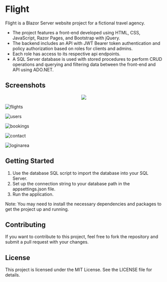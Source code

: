 # Flight

Flight is a Blazor Server website project for a fictional travel agency.
- The project features a front-end developed using HTML, CSS, JavaScript, Razor Pages, and Bootstrap with jQuery.
- The backend includes an API with JWT Bearer token authentication and policy authorization based on roles for clients and admins.
- Each role has access to its respective api endpoints.
- A SQL Server database is used with stored procedures to perform CRUD operations and querying and filtering data between the front-end and API using ADO.NET.

## Screenshots

<p align="center">

<img src="https://user-images.githubusercontent.com/25421570/235348519-4c26fed7-c41d-43b9-8875-b870dbdb219b.png">

</p>

![flights](https://user-images.githubusercontent.com/25421570/235348532-82af4de4-1c74-4955-9d3e-db83d1887b1d.png)

![users](https://user-images.githubusercontent.com/25421570/235348536-644f3b02-b6b4-4d6a-bd14-1454dadb4628.png)

![bookings](https://user-images.githubusercontent.com/25421570/235348544-3b81b601-3f40-416e-8405-db6df7a50eea.png)

![contact](https://user-images.githubusercontent.com/25421570/235348549-f476c282-15d7-4974-9d59-4e8df3704b5f.png)

![loginarea](https://user-images.githubusercontent.com/25421570/235348555-3d58b6e9-0194-45d8-8b88-08b7bc82003f.png)

## Getting Started

1. Use the database SQL script to import the database into your SQL Server.
2. Set up the connection string to your database path in the appsettings.json file.
3. Run the application.

Note: You may need to install the necessary dependencies and packages to get the project up and running.

## Contributing

If you want to contribute to this project, feel free to fork the repository and submit a pull request with your changes. 

## License

This project is licensed under the MIT License. See the LICENSE file for details.
